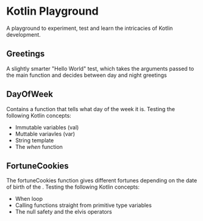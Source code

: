 # Kotlin Playground
A playground to experiment, test and learn the intricacies of Kotlin development.

## Greetings
A slightly smarter "Hello World" test, which takes the arguments passed to the main function and decides between day and night greetings

## DayOfWeek
Contains a function that tells what day of the week it is. Testing the following Kotlin concepts:

* Immutable variables (val)
* Muttable variavles (var)
* String template
* The *when* function

## FortuneCookies

The fortuneCookies function gives different fortunes depending on the date of birth of the . Testing the following Kotlin concepts:
* When loop 
* Calling functions straight from primitive type variables
* The null safety and the elvis operators

